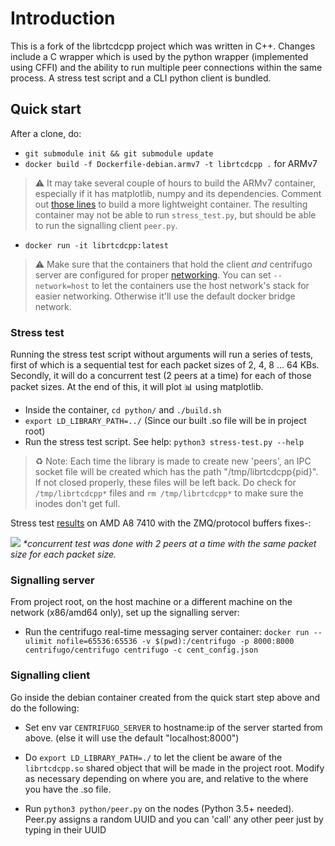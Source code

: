 # Introduction

This is a fork of the librtcdcpp project which was written in C++. Changes include a C wrapper which is used by the python wrapper (implemented using CFFI) and the ability to run multiple peer connections within the same process. A stress test script and a CLI python client is bundled.

## Quick start

After a clone, do:

* `git submodule init && git submodule update`
* `docker build -f Dockerfile-debian.armv7 -t librtcdcpp .` for ARMv7
> :warning: It may take several couple of hours to build the ARMv7 container, especially if it has matplotlib, numpy and its dependencies. Comment out [those lines](https://github.com/hamon-in/librtcdcpp/blob/8b8f373c828078c985824b45876b40c5b6648fcc/Dockerfile-debian.armv7#L22-#L24) to build a more lightweight container. The resulting container may not be able to run `stress_test.py`, but should be able to run the signalling client `peer.py`.
* `docker run -it librtcdcpp:latest`
> :warning: Make sure that the containers that hold the client *and* centrifugo server are configured for proper [networking](https://docs.docker.com/engine/userguide/networking/). You can set `--network=host` to let the containers use the host network's stack for easier networking. Otherwise it'll use the default docker bridge network.

### Stress test

Running the stress test script without arguments will run a series of tests, first of which is a sequential test for each packet sizes of 2, 4, 8 ... 64 KBs. Secondly, it will do a concurrent test (2 peers at a time) for each of those packet sizes. At the end of this, it will plot :bar_chart: using matplotlib.

* Inside the container, `cd python/` and `./build.sh`
* `export LD_LIBRARY_PATH=../` (Since our built .so file will be in project root)
* Run the stress test script. See help: `python3 stress-test.py --help`

> :recycle: Note: Each time the library is made to create new 'peers', an IPC socket file will be created which has the path "/tmp/librtcdcpp{pid}". If not closed properly, these files will be left back.
Do check for `/tmp/librtcdcpp*` files and `rm /tmp/librtcdcpp*` to make sure the inodes don't get full.

Stress test [results](https://github.com/hamon-in/librtcdcpp/wiki/Performance-evaluation-(AMD-A8-7410-CPU)#python-concurrent-test-protobuf--zmq) on AMD A8 7410 with the ZMQ/protocol buffers fixes-:

![](http://image.ibb.co/m3j2qm/AMD_librtcdcpp.png)
_\*concurrent test was done with 2 peers at a time with the same packet size for each packet size._

### Signalling server

From project root, on the host machine or a different machine on the network (x86/amd64 only), set up the signalling server:

* Run the centrifugo real-time messaging server container: `docker run --ulimit nofile=65536:65536 -v $(pwd):/centrifugo -p 8000:8000 centrifugo/centrifugo centrifugo -c cent_config.json`

### Signalling client

Go inside the debian container created from the quick start step above and do the following:

* Set env var `CENTRIFUGO_SERVER` to hostname:ip of the server started from above. (else it will use the default "localhost:8000")

* Do `export LD_LIBRARY_PATH=./` to let the client be aware of the `librtcdcpp.so` shared object that will be made in the project root. Modify as necessary depending on where you are, and relative to the where you have the .so file.

* Run `python3 python/peer.py` on the nodes (Python 3.5+ needed). Peer.py assigns a random UUID and you can 'call' any other peer just by typing in their UUID
